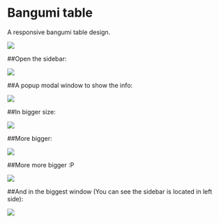 # Bangumi table
A responsive bangumi table design.

![](https://github.com/0q0/bangumi-table/blob/master/readme_image/size_s.png)

##Open the sidebar:

![](https://github.com/0q0/bangumi-table/blob/master/readme_image/size_s_menu.png)

##A popup modal window to show the info:

![](https://github.com/0q0/bangumi-table/blob/master/readme_image/size_s_pop.png)

##In bigger size:

![](https://github.com/0q0/bangumi-table/blob/master/readme_image/size_m.png)

##More bigger:

![](https://github.com/0q0/bangumi-table/blob/master/readme_image/size_l.png)

##More more bigger :P

![](https://github.com/0q0/bangumi-table/blob/master/readme_image/size_xl.png)

##And in the biggest window (You can see the sidebar is located in left side):

![](https://github.com/0q0/bangumi-table/blob/master/readme_image/size_xxl.png)
